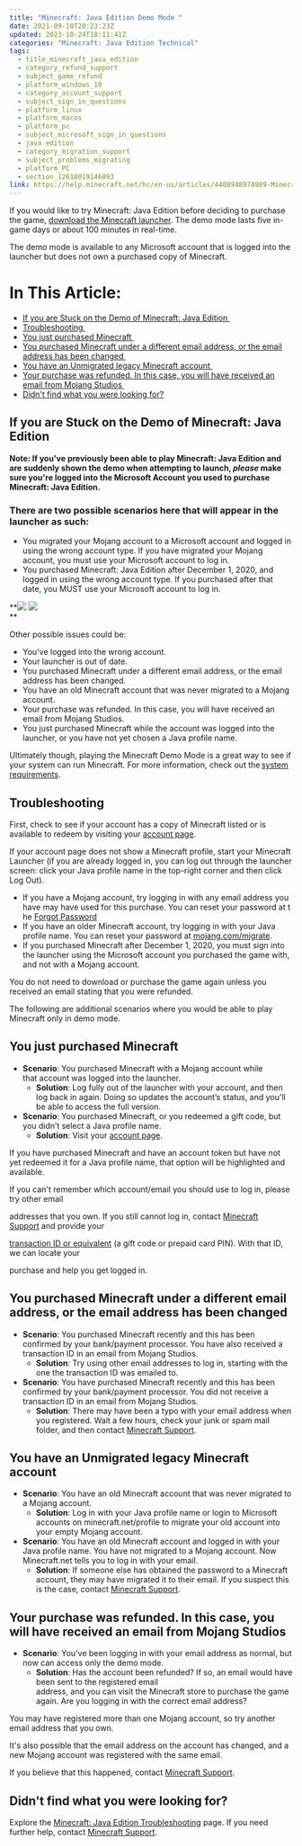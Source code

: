 ```yaml
---
title: "Minecraft: Java Edition Demo Mode "
date: 2021-09-10T20:23:23Z
updated: 2023-10-24T18:11:41Z
categories: "Minecraft: Java Edition Technical"
tags:
  - title_minecraft_java_edition
  - category_refund_support
  - subject_game_refund
  - platform_windows_10
  - category_account_support
  - subject_sign_in_questions
  - platform_linux
  - platform_macos
  - platform_pc
  - subject_microsoft_sign_in_questions
  - java edition
  - category_migration_support
  - subject_problems_migrating
  - platform_PC
  - section_12618019146893
link: https://help.minecraft.net/hc/en-us/articles/4408948974989-Minecraft-Java-Edition-Demo-Mode-
---
```


If you would like to try Minecraft: Java Edition before deciding to purchase the game, [download the Minecraft launcher](https://minecraft.net/download). The demo mode lasts five in-game days or about 100 minutes in real-time. 

The demo mode is available to any Microsoft account that is logged into the launcher but does not own a purchased copy of Minecraft.

# In This Article:

- [If you are Stuck on the Demo of Minecraft: Java Edition ](#if-you-are-stuck-on-the-demo-of-minecraft-java-edition)
- [Troubleshooting ](#troubleshooting)
- [You just purchased Minecraft ](#you-just-purchasedminecraft)
- [You purchased Minecraft under a different email address, or the email address has been changed ](#you-purchasedminecraft-under-a-different-email-address-or-the-email-address-has-beenchanged)
- [You have an Unmigrated legacy Minecraft account ](#you-have-an-unmigrated-legacy-minecraft-account)
- [Your purchase was refunded. In this case, you will have received an email from Mojang Studios ](#your-purchase-was-refunded-in-this-case-you-will-have-received-an-email-from-mojangstudios)
- [Didn't find what you were looking for?](#didntfindwhatyouwerelookingfor)

## If you are Stuck on the Demo of Minecraft: Java Edition 

**Note: If you've previously been able to play Minecraft: Java Edition and are suddenly shown the demo when attempting to launch, *please* make sure you're logged into the Microsoft Account you used to purchase Minecraft: Java Edition.**

### There are two possible scenarios here that will appear in the launcher as such: 

- You migrated your Mojang account to a Microsoft account and logged in using the wrong account type. If you have migrated your Mojang account, you must use your Microsoft account to log in.
- You purchased Minecraft: Java Edition after December 1, 2020, and logged in using the wrong account type. If you purchased after that date, you MUST use your Microsoft account to log in. 

**![](https://minecraftfeedback.zendesk.com/attachments/token/dL5ChQdR2NrnZRayqNBoRSwbX/?name=inline948714602.png)​​ ![](https://minecraftfeedback.zendesk.com/attachments/token/EQcKsHxvREvRgoZMmDYZWESIH/?name=inline-1493712968.png)  
**

Other possible issues could be:

- You've logged into the wrong account.
- Your launcher is out of date.
- You purchased Minecraft under a different email address, or the email address has been changed. 
- You have an old Minecraft account that was never migrated to a Mojang account. 
- Your purchase was refunded. In this case, you will have received an email from Mojang Studios. 
- You just purchased Minecraft while the account was logged into the launcher, or you have not yet chosen a Java profile name.

Ultimately though, playing the Minecraft Demo Mode is a great way to see if your system can run Minecraft. For more information, check out the [system requirements](./Minecraft-Java-Edition-Installation-Issues-FAQ.md#what-are-the-device-requirements-to-run-minecraft-java-edition). 

## Troubleshooting 

First, check to see if your account has a copy of Minecraft listed or is available to redeem by visiting your [account page](https://www.minecraft.net/en-us/profile).

If your account page does not show a Minecraft profile, start your Minecraft Launcher (if you are already logged in, you can log out through the launcher screen: click your Java profile name in the top-right corner and then click Log Out). 

- If you have a Mojang account, try logging in with any email address you have may have used for this purchase. You can reset your password at the [Forgot Password](https://www.minecraft.net/en-us/password/forgot)
- If you have an older Minecraft account, try logging in with your Java profile name. You can reset your password at [mojang.com/migrate](https://account.mojang.com/migrate).
- If you purchased Minecraft after December 1, 2020, you must sign into the launcher using the Microsoft account you purchased the game with, and not with a Mojang account.

You do not need to download or purchase the game again unless you received an email stating that you were refunded. 

The following are additional scenarios where you would be able to play Minecraft only in demo mode. 

## You just purchased Minecraft 

- **Scenario**: You purchased Minecraft with a Mojang account while that account was logged into the launcher. 
  - **Solution**: Log fully out of the launcher with your account, and then log back in again. Doing so updates the account’s status, and you'll be able to access the full version. 
- **Scenario**: You purchased Minecraft, or you redeemed a gift code, but you didn’t select a Java profile name. 
  - **Solution**: Visit your [account page](https://www.minecraft.net/en-us/profile).

If you have purchased Minecraft and have an account token but have not yet redeemed it for a Java profile name, that option will be highlighted and available. 

If you can't remember which account/email you should use to log in, please try other email

addresses that you own. If you still cannot log in, contact [Minecraft Support](https://aka.ms/Minecraft-Support) and provide your 

[transaction ID or equivalent](https://help.minecraft.net/hc/en-us/articles/360029977371-What-is-a-Transaction-ID-) (a gift code or prepaid card PIN). With that ID, we can locate your

purchase and help you get logged in. 

## You purchased Minecraft under a different email address, or the email address has been changed 

- **Scenario**: You purchased Minecraft recently and this has been confirmed by your bank/payment processor. You have also received a transaction ID in an email from Mojang Studios. 
  - **Solution**: Try using other email addresses to log in, starting with the one the transaction ID was emailed to. 
- **Scenario**: You have purchased Minecraft recently and this has been confirmed by your bank/payment processor. You did not receive a transaction ID in an email from Mojang Studios. 
  - **Solution**: There may have been a typo with your email address when you registered. Wait a few hours, check your junk or spam mail folder, and then contact [Minecraft Support](https://aka.ms/Minecraft-Support). 

## You have an Unmigrated legacy Minecraft account 

- **Scenario**: You have an old Minecraft account that was never migrated to a Mojang account. 
  - **Solution**: Log in with your Java profile name or login to Microsoft accounts on minecraft.net/profile to migrate your old account into your empty Mojang account. 
- **Scenario**: You have an old Minecraft account and logged in with your Java profile name. You have not migrated to a Mojang account. Now Minecraft.net tells you to log in with your email. 
  - **Solution**: If someone else has obtained the password to a Minecraft account, they may have migrated it to their email. If you suspect this is the case, contact [Minecraft Support](https://aka.ms/Minecraft-Support). 

## Your purchase was refunded. In this case, you will have received an email from Mojang Studios 

- **Scenario**: You've been logging in with your email address as normal, but now can access only the demo mode. 
  - **Solution**: Has the account been refunded? If so, an email would have been sent to the registered email address, and you can visit the Minecraft store to purchase the game again. Are you logging in with the correct email address?

You may have registered more than one Mojang account, so try another email address that you own.

It's also possible that the email address on the account has changed, and a new Mojang account was registered with the same email. 

If you believe that this happened, contact [Minecraft Support](https://aka.ms/Minecraft-Support).

## Didn't find what you were looking for?

Explore the [Minecraft: Java Edition Troubleshooting](https://help.minecraft.net/hc/en-us/articles/4408949606541-Minecraft-Java-Edition-Troubleshooting) page. If you need further help, contact [Minecraft Support](https://support.xbox.com/en-US/contact-us).
